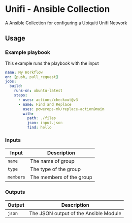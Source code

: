 # Unifi - Ansible Collection
A Ansible Collection for configuring a Ubiquiti Unifi Network

## Usage

### Example playbook
This example runs the playbook with the input

```yaml
name: My Workflow
on: [push, pull_request]
jobs:
  build:
    runs-on: ubuntu-latest
    steps:
      - uses: actions/checkout@v3
      - name: Find and Replace
        uses: powerops-mk/replace-action@main
        with:
          path: ./files
          json: input.json
          find: hello
```

### Inputs

| Input                  | Description                                                                                                                            |
| ---------------------- | -------------------------------------------------------------------------------------------------------------------------------------- |
| `name` | The name of group |
| `type` | The type of the group |
| `members` | The members of the group |

### Outputs

| Output          | Description                                 |
| --------------- | ------------------------------------------- |
| `json` | The JSON output of the Ansible Module |
